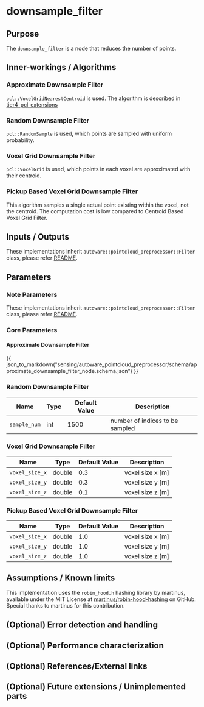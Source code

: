 # downsample_filter

## Purpose

The `downsample_filter` is a node that reduces the number of points.

## Inner-workings / Algorithms

### Approximate Downsample Filter

`pcl::VoxelGridNearestCentroid` is used. The algorithm is described in [tier4_pcl_extensions](../../tier4_pcl_extensions/README.md)

### Random Downsample Filter

`pcl::RandomSample` is used, which points are sampled with uniform probability.

### Voxel Grid Downsample Filter

`pcl::VoxelGrid` is used, which points in each voxel are approximated with their centroid.

### Pickup Based Voxel Grid Downsample Filter

This algorithm samples a single actual point existing within the voxel, not the centroid. The computation cost is low compared to Centroid Based Voxel Grid Filter.

## Inputs / Outputs

These implementations inherit `autoware::pointcloud_preprocessor::Filter` class, please refer [README](../README.md).

## Parameters

### Note Parameters

These implementations inherit `autoware::pointcloud_preprocessor::Filter` class, please refer [README](../README.md).

### Core Parameters

#### Approximate Downsample Filter

{{ json_to_markdown("sensing/autoware_pointcloud_preprocessor/schema/approximate_downsample_filter_node.schema.json") }}

### Random Downsample Filter

| Name         | Type | Default Value | Description                     |
| ------------ | ---- | ------------- | ------------------------------- |
| `sample_num` | int  | 1500          | number of indices to be sampled |

### Voxel Grid Downsample Filter

| Name           | Type   | Default Value | Description      |
| -------------- | ------ | ------------- | ---------------- |
| `voxel_size_x` | double | 0.3           | voxel size x [m] |
| `voxel_size_y` | double | 0.3           | voxel size y [m] |
| `voxel_size_z` | double | 0.1           | voxel size z [m] |

### Pickup Based Voxel Grid Downsample Filter

| Name           | Type   | Default Value | Description      |
| -------------- | ------ | ------------- | ---------------- |
| `voxel_size_x` | double | 1.0           | voxel size x [m] |
| `voxel_size_y` | double | 1.0           | voxel size y [m] |
| `voxel_size_z` | double | 1.0           | voxel size z [m] |

## Assumptions / Known limits

<!-- cspell: ignore martinus -->

This implementation uses the `robin_hood.h` hashing library by martinus, available under the MIT License at [martinus/robin-hood-hashing](https://github.com/martinus/robin-hood-hashing) on GitHub. Special thanks to martinus for this contribution.

## (Optional) Error detection and handling

## (Optional) Performance characterization

## (Optional) References/External links

## (Optional) Future extensions / Unimplemented parts
